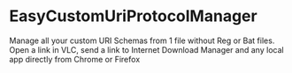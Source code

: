 # EasyCustomUriProtocolManager
Manage all your custom URI Schemas from 1 file without Reg or Bat files. Open a link in VLC, send a link to Internet Download Manager and any local app directly from Chrome or Firefox
